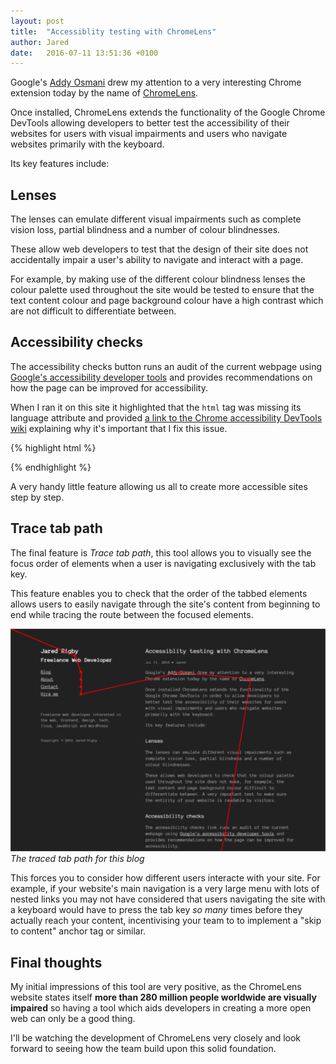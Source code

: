 ```yaml
---
layout: post
title:  "Accessiblity testing with ChromeLens"
author: Jared
date:   2016-07-11 13:51:36 +0100
---
```


Google's [Addy Osmani](https://twitter.com/addyosmani/status/752517889031229440) drew my attention to a very interesting Chrome extension today by the name of [ChromeLens](http://chromelens.xyz/).

Once installed, ChromeLens extends the functionality of the Google Chrome DevTools allowing developers to better test the accessibility of their websites for users with visual impairments and users who navigate websites primarily with the keyboard.

Its key features include:

## Lenses

The lenses can emulate different visual impairments such as complete vision loss, partial blindness and a number of colour blindnesses. 

These allow web developers to test that the design of their site does not accidentally impair a user's ability to navigate and interact with a page.

For example, by making use of the different colour blindness lenses the colour palette used throughout the site would be tested to ensure that the text content colour and page background colour have a high contrast which are not difficult to differentiate between.

## Accessibility checks

The accessibility checks button runs an audit of the current webpage using [Google's accessibility developer tools](https://github.com/GoogleChrome/accessibility-developer-tools) and provides recommendations on how the page can be improved for accessibility. 

When I ran it on this site it highlighted that the `html` tag was missing its language attribute and provided [a link to the Chrome accessibility DevTools wiki](https://github.com/GoogleChrome/accessibility-developer-tools/wiki/Audit-Rules#ax_html_01) explaining why it's important that I fix this issue.

{% highlight html %}

<!-- Bad original markup! -->
<html>

<!-- Good accessible markup -->
<html lang="en">

{% endhighlight %}

A very handy little feature allowing us all to create more accessible sites step by step.

## Trace tab path

The final feature is *Trace tab path*, this tool allows you to visually see the focus order of elements when a user is navigating exclusively with the tab key. 

This feature enables you to check that the order of the tabbed elements allows users to easily navigate through the site's content from beginning to end while tracing the route between the focused elements.

![The traced tab path for jaredrigby.co.uk](/img/tab-trace-jaredrigby.png)
*The traced tab path for this blog*

This forces you to consider how different users interacte with your site. For example, if your website's main navigation is a very large menu with lots of nested links you may not have considered that users navigating the site with a keyboard would have to press the tab key *so many* times before they actually reach your content, incentivising your team to to implement a "skip to content" anchor tag or similar.

## Final thoughts

My initial impressions of this tool are very positive, as the ChromeLens website states itself **more than 280 million people worldwide are visually impaired** so having a tool which aids developers in creating a more open web can only be a good thing.

I'll be watching the development of ChromeLens very closely and look forward to seeing how the team build upon this solid foundation.